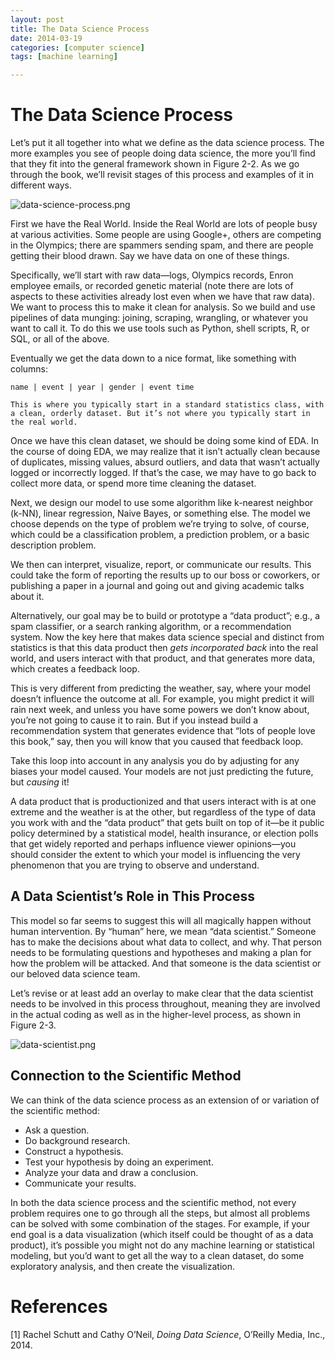 ```yaml
---
layout: post
title: The Data Science Process
date: 2014-03-19
categories: [computer science]
tags: [machine learning]

---
```


# The Data Science Process

Let’s put it all together into what we define as the data science process. The more examples you see of people doing data science, the more you’ll find that they fit into the general framework shown in Figure 2-2. As we go through the book, we’ll revisit stages of this process and examples of it in different ways.

![data-science-process.png](http://sungsoo.github.com/images/data-science-process.png)


First we have the Real World. Inside the Real World are lots of people busy at various activities. Some people are using Google+, others are competing in the Olympics; there are spammers sending spam, and there are people getting their blood drawn. Say we have data on one of these things.


Specifically, we’ll start with raw data—logs, Olympics records, Enron employee emails, or recorded genetic material (note there are lots of aspects to these activities already lost even when we have that raw data). We want to process this to make it clean for analysis. So we build and use pipelines of data munging: joining, scraping, wrangling, or whatever you want to call it. To do this we use tools such as Python, shell scripts, R, or SQL, or all of the above.

Eventually we get the data down to a nice format, like something with columns:


	name | event | year | gender | event time

	This is where you typically start in a standard statistics class, with a clean, orderly dataset. But it’s not where you typically start in the real world.

Once we have this clean dataset, we should be doing some kind of EDA. In the course of doing EDA, we may realize that it isn’t actually clean because of duplicates, missing values, absurd outliers, and data that wasn’t actually logged or incorrectly logged. If that’s the case, we may have to go back to collect more data, or spend more time cleaning the dataset.

Next, we design our model to use some algorithm like k-nearest neighbor (k-NN), linear regression, Naive Bayes, or something else. The model we choose depends on the type of problem we’re trying to solve, of course, which could be a classification problem, a prediction problem, or a basic description problem.

We then can interpret, visualize, report, or communicate our results. This could take the form of reporting the results up to our boss or coworkers, or publishing a paper in a journal and going out and giving academic talks about it.

Alternatively, our goal may be to build or prototype a “data product”; e.g., a spam classifier, or a search ranking algorithm, or a recommendation system. Now the key here that makes data science special and distinct from statistics is that this data product then *gets incorporated back* into the real world, and users interact with that product, and that generates more data, which creates a feedback loop.

This is very different from predicting the weather, say, where your model doesn’t influence the outcome at all. For example, you might predict it will rain next week, and unless you have some powers we don’t know about, you’re not going to cause it to rain. But if you instead build a recommendation system that generates evidence that “lots of people love this book,” say, then you will know that you caused that feedback loop.


Take this loop into account in any analysis you do by adjusting for any biases your model caused. Your models are not just predicting the future, but *causing* it!

A data product that is productionized and that users interact with is at one extreme and the weather is at the other, but regardless of the type of data you work with and the “data product” that gets built on top of it—be it public policy determined by a statistical model, health insurance, or election polls that get widely reported and perhaps influence viewer opinions—you should consider the extent to which your model is influencing the very phenomenon that you are trying to observe and understand.


A Data Scientist’s Role in This Process
---

This model so far seems to suggest this will all magically happen without human intervention. By “human” here, we mean “data scientist.” Someone has to make the decisions about what data to collect, and why. That person needs to be formulating questions and hypotheses and making a plan for how the problem will be attacked. And that someone is the data scientist or our beloved data science team.

Let’s revise or at least add an overlay to make clear that the data scientist needs to be involved in this process throughout, meaning they are involved in the actual coding as well as in the higher-level process, as shown in Figure 2-3.

![data-scientist.png](http://sungsoo.github.com/images/data-scientist.png)


Connection to the Scientific Method
---

We can think of the data science process as an extension of or variation of the scientific method:

* Ask a question.
* Do background research.
* Construct a hypothesis.
* Test your hypothesis by doing an experiment.
* Analyze your data and draw a conclusion.
* Communicate your results.

In both the data science process and the scientific method, not every problem requires one to go through all the steps, but almost all problems can be solved with some combination of the stages. For example, if your end goal is a data visualization (which itself could be thought of as a data product), it’s possible you might not do any machine learning or statistical modeling, but you’d want to get all the way to a clean dataset, do some exploratory analysis, and then create the visualization.

# References
[1] Rachel Schutt and Cathy O’Neil, *Doing Data Science*, O’Reilly Media, Inc., 2014.
